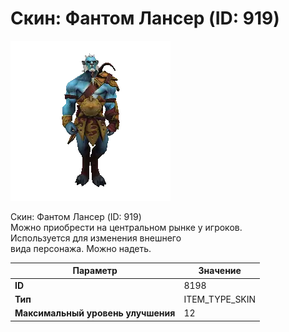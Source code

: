 # Скин: Фантом Лансер (ID: 919)

![Item Image](../img/8198.webp?raw=true)

Скин: Фантом Лансер (ID: 919)<br>Можно приобрести на центральном рынке у игроков.<br>Используется для изменения внешнего<br>вида персонажа. Можно надеть.


| Параметр | Значение |
|----------|----------|
| **ID** | 8198 |
| **Тип** | ITEM_TYPE_SKIN |
| **Максимальный уровень улучшения** | 12 |

